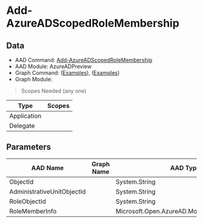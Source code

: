 # Add-AzureADScopedRoleMembership

> 

## Data

+ AAD Command: [Add-AzureADScopedRoleMembership](https://docs.microsoft.com/en-us/powershell/module/AzureADPreview/Add-AzureADScopedRoleMembership)
+ AAD Module: AzureADPreview
+ Graph Command: []() ([Examples](https://github.com/orgs/msgraph/discussions?discussions_q=)), []() ([Examples](https://github.com/orgs/msgraph/discussions?discussions_q=))
+ Graph Module: 

> Scopes Needed (any one)

|Type|Scopes|
|---|---|
|Application||
|Delegate||

## Parameters

|AAD Name|Graph Name|AAD Type|Graph Type|Infos|
|---|---|---|---|---|
|ObjectId||System.String|||
|AdministrativeUnitObjectId||System.String|||
|RoleObjectId||System.String|||
|RoleMemberInfo||Microsoft.Open.AzureAD.Model.RoleMemberInfo|||

